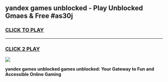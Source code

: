 
## yandex games unblocked - Play Unblocked Gmaes & Free #as30j
<h3>
<a href="https://news.freeplayer.one?title=yandex_games_unblocked&ref=03M">CLICK TO PLAY</a></h3>
<hr>

<h3>
<a href="https://news.freeplayer.one?title=yandex_games_unblocked&ref=03M">CLICK 2 PLAY</a>
  
</h3>

<a href="https://news.freeplayer.one?title=yandex_games_unblocked&ref=03M"><img src="https://clearcache.store/games.png"></a>


**yandex games unblocked games unblocked: Your Gateway to Fun and Accessible Online Gaming**
